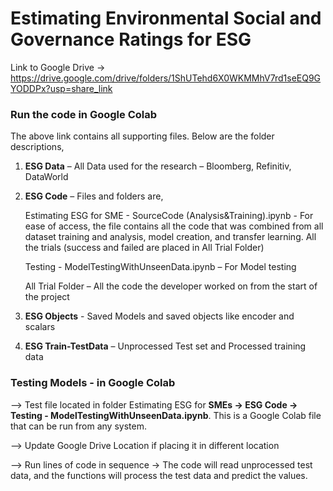 # Estimating Environmental Social and Governance Ratings for ESG

Link to Google Drive -> https://drive.google.com/drive/folders/1ShUTehd6X0WKMMhV7rd1seEQ9GYODDPx?usp=share_link

### Run the code in Google Colab

The above link contains all supporting files. Below are the folder descriptions,

1.	**ESG Data** – All Data used for the research – Bloomberg, Refinitiv, DataWorld


2.	**ESG Code** – Files and folders are,

    Estimating ESG for SME - SourceCode (Analysis&Training).ipynb - For ease of access, the file contains all the code that was combined from all dataset training and analysis, model creation, and transfer learning. All the trials (success and failed are placed in All Trial Folder) 
    

    Testing - ModelTestingWithUnseenData.ipynb – For Model testing
    

    All Trial Folder – All the code the developer worked on from the start of the project
    

3.	**ESG Objects** - Saved Models and saved objects like encoder and scalars


4.	**ESG Train-TestData** – Unprocessed Test set and Processed training data

### Testing Models - in Google Colab

-->	Test file located in folder Estimating ESG for **SMEs -> ESG Code -> Testing - ModelTestingWithUnseenData.ipynb**.
This is a Google Colab file that can be run from any system.

-->	Update Google Drive Location if placing it in different location

-->	Run lines of code in sequence -> The code will read unprocessed test data, and the functions will process the test data and predict the values.



